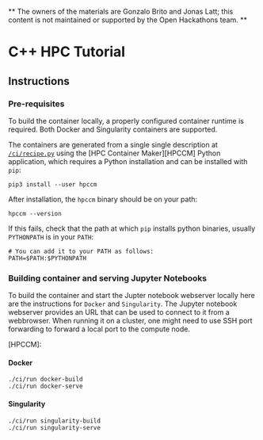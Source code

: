 ** 
The owners of the materials are Gonzalo Brito and Jonas Latt; this content is not maintained or supported by the Open Hackathons team.
**

C++ HPC Tutorial
===

## Instructions

### Pre-requisites

To build the container locally, a properly configured container runtime is required. 
Both Docker and Singularity containers are supported. 

The containers are generated from a single single description at [`/ci/recipe.py`](./ci/recipe.py) using the [HPC Container Maker][HPCCM] Python application, which requires a Python installation and can be installed with `pip`:

```
pip3 install --user hpccm
```

After installation, the `hpccm` binary should be on your path:

```
hpccm --version
```

If this fails, check that the path at which `pip` installs python binaries, usually `PYTHONPATH` is in your `PATH`:

```shell
# You can add it to your PATH as follows:
PATH=$PATH:$PYTHONPATH
```

### Building container and serving Jupyter Notebooks

To build the container and start the Jupter notebook webserver locally here are the instructions for `Docker` and `Singularity`. The Jupyter notebook webserver provides an URL that can be used to connect to it from a webbrowser. When running it on a cluster, one might need to use SSH port forwarding to forward a local port to the compute node.

[HPCCM]:

#### Docker

```shell
./ci/run docker-build
./ci/run docker-serve
```

#### Singularity

```shell
./ci/run singularity-build
./ci/run singularity-serve
```
